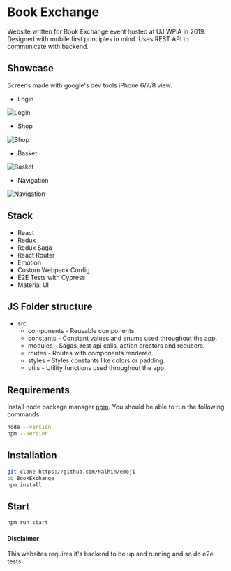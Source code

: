 # Book Exchange
Website written for Book Exchange event hosted at UJ WPiA in 2019.
Designed with mobile first principles in mind. Uses REST API to communicate with backend.

## Showcase
Screens made with google's dev tools iPhone 6/7/8 view.

- Login

![Login](https://github.com/Nalhin/BookExchange/blob/master/showcase/Login.JPG)

- Shop

![Shop](https://github.com/Nalhin/BookExchange/blob/master/showcase//Shop.JPG)

- Basket

![Basket](https://github.com/Nalhin/BookExchange/blob/master/showcase//Basket.JPG)

- Navigation

![Navigation](https://github.com/Nalhin/BookExchange/blob/master/showcase//Navigation.JPG)


## Stack

- React
- Redux
- Redux Saga
- React Router
- Emotion
- Custom Webpack Config
- E2E Tests with Cypress
- Material UI

## JS Folder structure

* src
  - components - Reusable components.
  - constants - Constant values and enums used throughout the app.
  - modules - Sagas, rest api calls, action creators and reducers.
  - routes - Routes with components rendered.
  - styles - Styles constants like colors or padding.
  - utils - Utility functions used throughout the app.

## Requirements

Install node package manager [npm](https://www.npmjs.com/).
You should be able to run the following commands.

```bash
node --version
npm --version
```

## Installation

```bash
git clone https://github.com/Nalhin/emoji
cd BookExchange
npm install
```

##  Start

```bash
npm run start
```

#### Disclaimer

This websites requires it's backend to be up and running and so do e2e tests.

